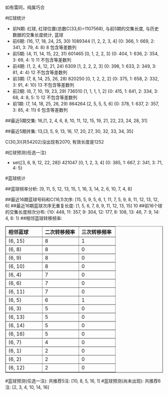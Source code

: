 <!-- 
.. title: 双色球2013030期(2013-03-17)数据分析报告
.. slug: slott-2013030-2013-03-17-report
.. date: 2013-03-18 08:00:00 UTC+08:00
.. tags: Lottery
.. link: 
.. description: 
.. type: text
-->

如有雷同，纯属巧合

<!-- TEASER_END-->

#红球统计

- 前N期: 红球, 红球位置(总数C(33,6)=1107568), 与前5期的交集长度, 与历史数据的交集长度统计, 蓝球
- 前6期: (16, 17, 18, 24, 25, 30) 1089344 [1, 2, 2, 3, 4] {0: 366, 1: 669, 2: 341, 3: 79, 4: 8} 8 包含等差数列
- 前5期: (4, 11, 14, 15, 22, 31) 601465 [0, 1, 2, 2, 3] {0: 404, 1: 636, 2: 354, 3: 69, 4: 1} 11 不包含等差数列
- 前4期: (1, 2, 4, 12, 21, 24) 6309 [1, 2, 2, 2, 3] {0: 398, 1: 633, 2: 349, 3: 81, 4: 4} 12 不包含等差数列
- 前3期: (7, 8, 14, 25, 26, 28) 820250 [0, 1, 2, 2, 2] {0: 375, 1: 658, 2: 332, 3: 91, 4: 10} 13 不包含等差数列
- 前2期: (6, 7, 10, 19, 23, 29) 736510 [1, 1, 1, 1, 2] {0: 415, 1: 641, 2: 334, 3: 68, 4: 8, 5: 1} 12 不包含等差数列
- 前1期: (7, 14, 18, 25, 26, 29) 864264 [2, 5, 5, 5, 6] {0: 378, 1: 637, 2: 357, 3: 85, 4: 11} 6 包含等差数列

##最近5期交集:
16,[1, 2, 4, 6, 8, 10, 11, 12, 15, 19, 21, 22, 23, 24, 28, 31]

##最近5期并集:
13,[3, 5, 9, 13, 16, 17, 20, 27, 30, 32, 33, 34, 35]

C(30,3)(共54202)没出现有2070, 
有效长度是1252

#红球预测(任选一注)

- set([3, 6, 9, 12, 22, 28]) 421047 [0, 1, 2, 3, 4] {0: 385, 1: 667, 2: 341, 3: 71, 4: 5}

#蓝球统计

##蓝球频率分析:
[9, 11, 5, 12, 13, 15, 1, 16, 3, 14, 2, 6, 10, 7, 4, 8]

##最近16期蓝球号码和C(16,1)次序:
[15, 5, 9, 5, 6, 1, 11, 7, 5, 9, 8, 11, 12, 13, 12, 6]
##最近16期蓝球次序无重复长度:
[1, 5, 6, 7, 8, 9, 11, 12, 13, 15] 10
##前16个球的交集长度频次分布:
{10: 448, 11: 357, 9: 304, 12: 177, 8: 108, 13: 46, 7: 9, 14: 4, 6: 1}
##相邻蓝球转移频率:
<table border="1" class="table table-striped dataframe">
  <thead>
    <tr style="text-align: left;">
      <th style="min-width: 100px;">相邻蓝球</th>
      <th style="min-width: 100px;">二次转移频率</th>
      <th style="min-width: 100px;">三次转移频率</th>
    </tr>
  </thead>
  <tbody>
    <tr>
      <td> (6, 15)</td>
      <td> 8</td>
      <td> 1</td>
    </tr>
    <tr>
      <td>  (6, 8)</td>
      <td> 8</td>
      <td> 0</td>
    </tr>
    <tr>
      <td>  (6, 9)</td>
      <td> 8</td>
      <td> 0</td>
    </tr>
    <tr>
      <td> (6, 10)</td>
      <td> 8</td>
      <td> 0</td>
    </tr>
    <tr>
      <td>  (6, 4)</td>
      <td> 7</td>
      <td> 0</td>
    </tr>
    <tr>
      <td>  (6, 6)</td>
      <td> 7</td>
      <td> 0</td>
    </tr>
    <tr>
      <td> (6, 11)</td>
      <td> 7</td>
      <td> 0</td>
    </tr>
    <tr>
      <td>  (6, 5)</td>
      <td> 6</td>
      <td> 1</td>
    </tr>
    <tr>
      <td>  (6, 3)</td>
      <td> 5</td>
      <td> 0</td>
    </tr>
    <tr>
      <td> (6, 13)</td>
      <td> 5</td>
      <td> 0</td>
    </tr>
    <tr>
      <td> (6, 14)</td>
      <td> 5</td>
      <td> 0</td>
    </tr>
    <tr>
      <td> (6, 16)</td>
      <td> 5</td>
      <td> 0</td>
    </tr>
    <tr>
      <td>  (6, 7)</td>
      <td> 4</td>
      <td> 0</td>
    </tr>
    <tr>
      <td>  (6, 1)</td>
      <td> 2</td>
      <td> 0</td>
    </tr>
    <tr>
      <td>  (6, 2)</td>
      <td> 2</td>
      <td> 0</td>
    </tr>
    <tr>
      <td> (6, 12)</td>
      <td> 2</td>
      <td> 0</td>
    </tr>
  </tbody>
</table>
#蓝球预测(任选一注):
共推荐5注: [10, 8, 5, 16, 1]
#蓝球预测(尚未出现):
共推荐6注: [2, 3, 4, 10, 14, 16]

